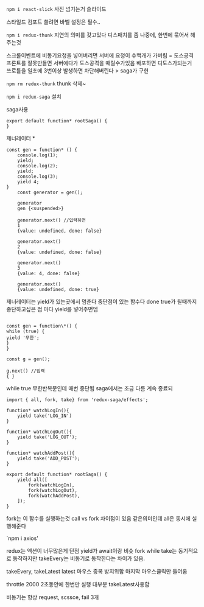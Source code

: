 `npm i react-slick`
사진 넘기는거 슬라이드

스타일드 컴포트 쓸려면 바벨 설정은 필수..

`npm i redux-thunk`
지연의 의미를 갖고있다
디스패치를 좀 나중에, 한번에 묶어서 해주는것

스크롤이벤트에 비동기요청을 넣어버리면 서버에 요청이 수백개가 가버림 = 도스공격
프론트를 잘못만들면 서버에다가 도스공격을 때릴수가있음 배포하면 디도스가되는거
쓰로틀을 일초에 3번이상 발생하면 차단해버린다 > saga가 구현

`npm rm redux-thunk`
thunk 삭제~

`npm i redux-saga`
설치

saga사용

```
export default function* rootSaga() {
}
```

제너레이터 \*

```
const gen = function* () {
    console.log(1);
    yield;
    console.log(2);
    yield;
    console.log(3);
    yield 4;
}
    const generator = gen();

    generator
    gen {<suspended>}

    generator.next() //입력하면
    1
    {value: undefined, done: false}

    generator.next()
    2
    {value: undefined, done: false}

    generator.next()
    3
    {value: 4, done: false}

    generator.next()
    {value: undefined, done: true}
```

제너레이터는 yield가 있는곳에서 멈춘다 중단점이 있는 함수다
done true가 될때까지
중단하고싶은 점 마다 yield를 넣어주면뎀

```

const gen = function\*() {
while (true) {
yield '무한';
}
}

const g = gen();

g.next() //입력
{ }
```

while true 무한반복문인데
매번 중단됨 saga에서는 조금 다름 계속 종료되

```
import { all, fork, take} from 'redux-saga/effects';

function* watchLogIn(){
    yield take('LOG_IN')
}

function* watchLogOut(){
    yield take('LOG_OUT');
}

function* watchAddPost(){
    yield take('ADD_POST');
}

export default function* rootSaga() {
    yield all([
        fork(watchLogIn),
        fork(watchLogOut),
        fork(watchAddPost),
    ]);
}

```

fork는 이 함수를 실행하는것
call vs fork 차이점이 있음 같은의미인데
all은 동시에 실행해준다

`npm i axios'

redux는 액션이 너무많은게 단점
yield가 await이랑 비슷
fork
while take는 동기적으로 동작하지만
takeEvery는 비동기로 동작한다는 차이가 있음.

takeEvery, takeLatest
latest 마우스 중복 방지위함 마지막 마우스클릭만 들어옴

throttle 2000 2초동안에 한번만 실행
대부분 takeLatest사용함

비동기는 항상 request, scssce, fail 3개
